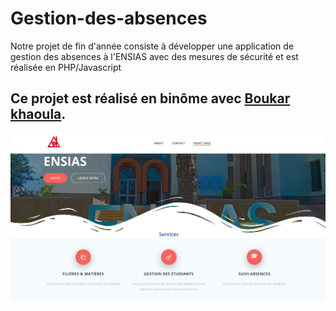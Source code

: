 # Gestion-des-absences
Notre projet de fin d'année consiste à développer une application de gestion des
absences à l'ENSIAS avec des mesures de sécurité et est réalisée en PHP/Javascript

## Ce projet est réalisé en binôme avec [Boukar khaoula](https://github.com/khaoula16).
<p align="center">
  <img src="application_screen.png"/>
</p>
